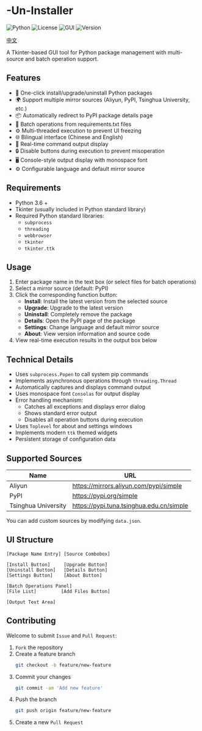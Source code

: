 # -Un-Installer

![Python](https://img.shields.io/badge/Python-3.6%2B-blue?logo=python)
![License](https://img.shields.io/badge/License-Apache--2.0-green)
![GUI](https://img.shields.io/badge/GUI-Tkinter-orange)
![Version](https://img.shields.io/badge/Version-1.0.0-lightgrey)

[中文](README_CN.md)

A Tkinter-based GUI tool for Python package management with multi-source and batch operation support.

## Features

- 🚀 One-click install/upgrade/uninstall Python packages
- 🌍 Support multiple mirror sources (Aliyun, PyPI, Tsinghua University, etc.)
- 📦 Automatically redirect to PyPI package details page
- 📁 Batch operations from requirements.txt files
- ⚙️ Multi-threaded execution to prevent UI freezing
- 🌐 Bilingual interface (Chinese and English)
- 📜 Real-time command output display
- 🔒 Disable buttons during execution to prevent misoperation
- 🖥️ Console-style output display with monospace font
- ⚙️ Configurable language and default mirror source

## Requirements

- Python 3.6 +
- Tkinter (usually included in Python standard library)
- Required Python standard libraries:
  - `subprocess`
  - `threading`
  - `webbrowser`
  - `tkinter`
  - `tkinter.ttk`

## Usage

1. Enter package name in the text box (or select files for batch operations)
2. Select a mirror source (default: PyPI)
3. Click the corresponding function button:
   - **Install**: Install the latest version from the selected source
   - **Upgrade**: Upgrade to the latest version
   - **Uninstall**: Completely remove the package
   - **Details**: Open the PyPI page of the package
   - **Settings**: Change language and default mirror source
   - **About**: View version information and source code
4. View real-time execution results in the output box below

## Technical Details

- Uses `subprocess.Popen` to call system pip commands
- Implements asynchronous operations through `threading.Thread`
- Automatically captures and displays command output
- Uses monospace font `Consolas` for output display
- Error handling mechanism:
  - Catches all exceptions and displays error dialog
  - Shows standard error output
  - Disables all operation buttons during execution
- Uses `Toplevel` for about and settings windows
- Implements modern `ttk` themed widgets
- Persistent storage of configuration data

## Supported Sources

| Name                | URL                                      |
|---------------------|------------------------------------------|
| Aliyun             | https://mirrors.aliyun.com/pypi/simple   |
| PyPI               | https://pypi.org/simple                  |
| Tsinghua University| https://pypi.tuna.tsinghua.edu.cn/simple |

You can add custom sources by modifying `data.json`.

## UI Structure

```
[Package Name Entry] [Source Combobox]

[Install Button]     [Upgrade Button]
[Uninstall Button]   [Details Button]
[Settings Button]    [About Button]

[Batch Operations Panel]
[File List]         [Add Files Button]

[Output Text Area]
```

## Contributing

Welcome to submit `Issue` and `Pull Request`:

1. `Fork` the repository
2. Create a feature branch 
    ```bash
    git checkout -b feature/new-feature
    ```
3. Commit your changes
    ```bash
    git commit -am 'Add new feature'
    ```
4. Push the branch
    ```bash
    git push origin feature/new-feature
    ```
5. Create a new `Pull Request`
